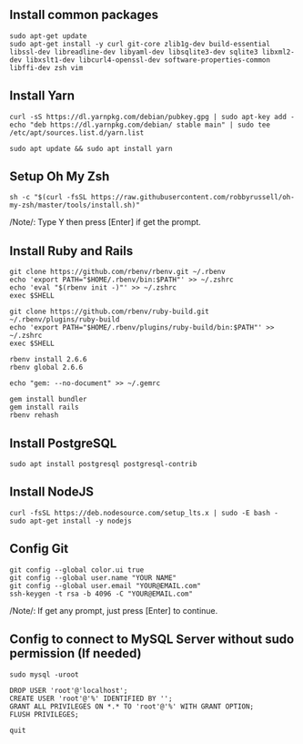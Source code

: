 ## Install common packages
```
sudo apt-get update
sudo apt-get install -y curl git-core zlib1g-dev build-essential libssl-dev libreadline-dev libyaml-dev libsqlite3-dev sqlite3 libxml2-dev libxslt1-dev libcurl4-openssl-dev software-properties-common libffi-dev zsh vim
```

## Install Yarn
```
curl -sS https://dl.yarnpkg.com/debian/pubkey.gpg | sudo apt-key add -
echo "deb https://dl.yarnpkg.com/debian/ stable main" | sudo tee /etc/apt/sources.list.d/yarn.list

sudo apt update && sudo apt install yarn
```

## Setup Oh My Zsh
```
sh -c "$(curl -fsSL https://raw.githubusercontent.com/robbyrussell/oh-my-zsh/master/tools/install.sh)"
```
/Note/: Type Y then press [Enter] if get the prompt.
## Install Ruby and Rails
```
git clone https://github.com/rbenv/rbenv.git ~/.rbenv
echo 'export PATH="$HOME/.rbenv/bin:$PATH"' >> ~/.zshrc
echo 'eval "$(rbenv init -)"' >> ~/.zshrc
exec $SHELL

git clone https://github.com/rbenv/ruby-build.git ~/.rbenv/plugins/ruby-build
echo 'export PATH="$HOME/.rbenv/plugins/ruby-build/bin:$PATH"' >> ~/.zshrc
exec $SHELL

rbenv install 2.6.6
rbenv global 2.6.6

echo "gem: --no-document" >> ~/.gemrc

gem install bundler
gem install rails
rbenv rehash
```

## Install PostgreSQL
```
sudo apt install postgresql postgresql-contrib
```

## Install NodeJS
```
curl -fsSL https://deb.nodesource.com/setup_lts.x | sudo -E bash -
sudo apt-get install -y nodejs
```
## Config Git
```
git config --global color.ui true
git config --global user.name "YOUR NAME"
git config --global user.email "YOUR@EMAIL.com"
ssh-keygen -t rsa -b 4096 -C "YOUR@EMAIL.com"
```
/Note/: If get any prompt, just press [Enter] to continue.

## Config to connect to MySQL Server without sudo permission (If needed)
```
sudo mysql -uroot

DROP USER 'root'@'localhost';
CREATE USER 'root'@'%' IDENTIFIED BY '';
GRANT ALL PRIVILEGES ON *.* TO 'root'@'%' WITH GRANT OPTION;
FLUSH PRIVILEGES;

quit
```
